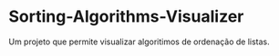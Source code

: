 # Sorting-Algorithms-Visualizer
Um projeto que permite visualizar algoritimos de ordenação de listas.
